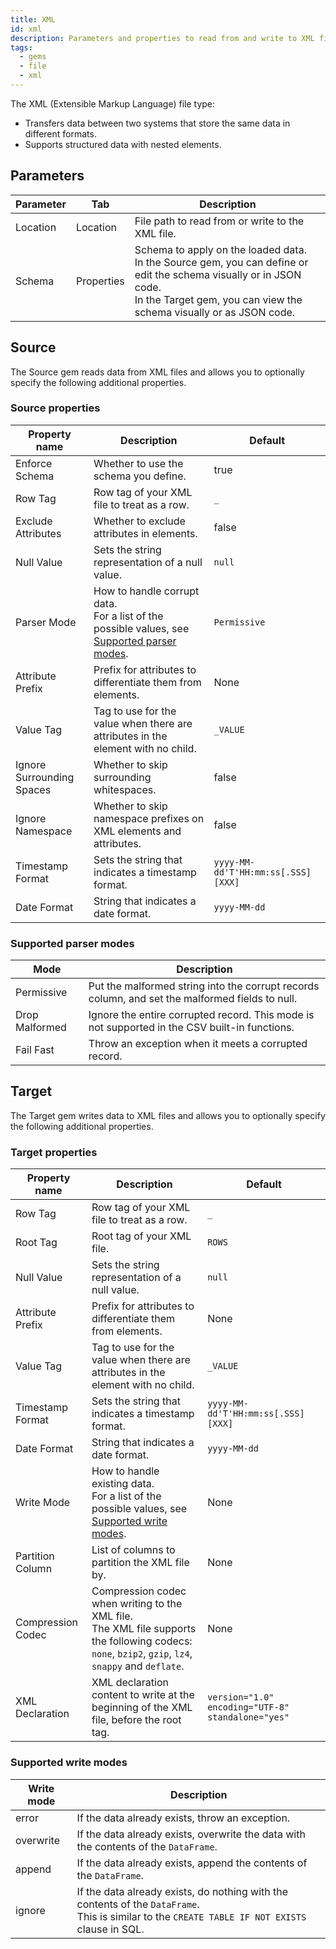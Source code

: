 ```yaml
---
title: XML
id: xml
description: Parameters and properties to read from and write to XML files
tags:
  - gems
  - file
  - xml
---
```


The XML (Extensible Markup Language) file type:

- Transfers data between two systems that store the same data in different formats.
- Supports structured data with nested elements.

## Parameters

| Parameter | Tab        | Description                                                                                                                                                                                     |
| --------- | ---------- | ----------------------------------------------------------------------------------------------------------------------------------------------------------------------------------------------- |
| Location  | Location   | File path to read from or write to the XML file.                                                                                                                                                |
| Schema    | Properties | Schema to apply on the loaded data.<br/>In the Source gem, you can define or edit the schema visually or in JSON code.<br/>In the Target gem, you can view the schema visually or as JSON code. |

## Source

The Source gem reads data from XML files and allows you to optionally specify the following additional properties.

### Source properties

| Property name             | Description                                                                                                                | Default                            |
| ------------------------- | -------------------------------------------------------------------------------------------------------------------------- | ---------------------------------- |
| Enforce Schema            | Whether to use the schema you define.                                                                                      | true                               |
| Row Tag                   | Row tag of your XML file to treat as a row.                                                                                | `_`                                |
| Exclude Attributes        | Whether to exclude attributes in elements.                                                                                 | false                              |
| Null Value                | Sets the string representation of a null value.                                                                            | `null`                             |
| Parser Mode               | How to handle corrupt data. <br/>For a list of the possible values, see [Supported parser modes](#supported-parser-modes). | `Permissive`                       |
| Attribute Prefix          | Prefix for attributes to differentiate them from elements.                                                                 | None                               |
| Value Tag                 | Tag to use for the value when there are attributes in the element with no child.                                           | `_VALUE`                           |
| Ignore Surrounding Spaces | Whether to skip surrounding whitespaces.                                                                                   | false                              |
| Ignore Namespace          | Whether to skip namespace prefixes on XML elements and attributes.                                                         | false                              |
| Timestamp Format          | Sets the string that indicates a timestamp format.                                                                         | `yyyy-MM-dd'T'HH:mm:ss[.SSS][XXX]` |
| Date Format               | String that indicates a date format.                                                                                       | `yyyy-MM-dd`                       |

### Supported parser modes

| Mode           | Description                                                                                     |
| -------------- | ----------------------------------------------------------------------------------------------- |
| Permissive     | Put the malformed string into the corrupt records column, and set the malformed fields to null. |
| Drop Malformed | Ignore the entire corrupted record. This mode is not supported in the CSV built-in functions.   |
| Fail Fast      | Throw an exception when it meets a corrupted record.                                            |

## Target

The Target gem writes data to XML files and allows you to optionally specify the following additional properties.

### Target properties

| Property name     | Description                                                                                                                                              | Default                                           |
| ----------------- | -------------------------------------------------------------------------------------------------------------------------------------------------------- | ------------------------------------------------- |
| Row Tag           | Row tag of your XML file to treat as a row.                                                                                                              | `_`                                               |
| Root Tag          | Root tag of your XML file.                                                                                                                               | `ROWS`                                            |
| Null Value        | Sets the string representation of a null value.                                                                                                          | `null`                                            |
| Attribute Prefix  | Prefix for attributes to differentiate them from elements.                                                                                               | None                                              |
| Value Tag         | Tag to use for the value when there are attributes in the element with no child.                                                                         | `_VALUE`                                          |
| Timestamp Format  | Sets the string that indicates a timestamp format.                                                                                                       | `yyyy-MM-dd'T'HH:mm:ss[.SSS][XXX]`                |
| Date Format       | String that indicates a date format.                                                                                                                     | `yyyy-MM-dd`                                      |
| Write Mode        | How to handle existing data. <br/>For a list of the possible values, see [Supported write modes](#supported-write-modes).                                | None                                              |
| Partition Column  | List of columns to partition the XML file by.                                                                                                            | None                                              |
| Compression Codec | Compression codec when writing to the XML file. <br/>The XML file supports the following codecs: `none`, `bzip2`, `gzip`, `lz4`, `snappy` and `deflate`. | None                                              |
| XML Declaration   | XML declaration content to write at the beginning of the XML file, before the root tag.                                                                  | `version="1.0" encoding="UTF-8" standalone="yes"` |

### Supported write modes

| Write mode | Description                                                                                                                                          |
| ---------- | ---------------------------------------------------------------------------------------------------------------------------------------------------- |
| error      | If the data already exists, throw an exception.                                                                                                      |
| overwrite  | If the data already exists, overwrite the data with the contents of the `DataFrame`.                                                                 |
| append     | If the data already exists, append the contents of the `DataFrame`.                                                                                  |
| ignore     | If the data already exists, do nothing with the contents of the `DataFrame`. <br/>This is similar to the `CREATE TABLE IF NOT EXISTS` clause in SQL. |
